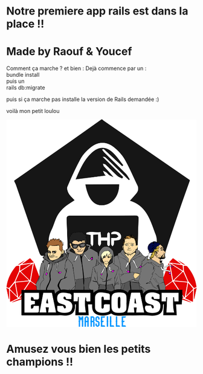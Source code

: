 #                                        Notre premiere app rails est dans la place !!

#                                                   Made by Raouf & Youcef 


Comment ça marche ? et bien :
Dejà commence par un : <br>
bundle install <br>
puis un <br>
rails db:migrate <br>

puis si ça marche pas installe la version de Rails demandée :)

voilà mon petit loulou

![alt tag](1.png)


#                                          Amusez vous bien les petits champions !!



